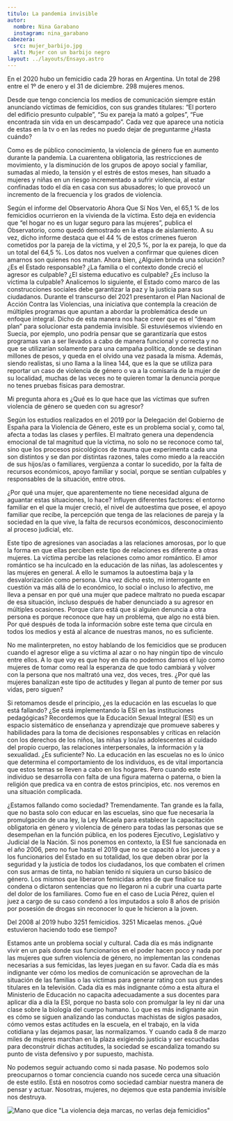 ```yaml
---
titulo: La pandemia invisible
autor:
  nombre: Nina Garabano
  instagram: nina_garabano
cabezera:
  src: mujer_barbijo.jpg
  alt: Mujer con un barbijo negro
layout: ../layouts/Ensayo.astro
---
```


En el 2020 hubo un femicidio cada 29 horas en Argentina. Un total de 298 entre el 1º de enero y el 31 de diciembre. 298 mujeres menos.

Desde que tengo conciencia los medios de comunicación siempre están anunciando víctimas de femicidios, con sus grandes titulares: “El portero del edificio presunto culpable”, “Su ex pareja la mató a golpes”, “Fue encontrada sin vida en un descampado”. Cada vez que aparece una noticia de estas en la tv o en las redes no puedo dejar de preguntarme ¿Hasta cuándo?

Como es de público conocimiento, la violencia de género fue en aumento durante la pandemia. La cuarentena obligatoria, las restricciones de movimiento, y la disminución de los grupos de apoyo social y familiar, sumadas al miedo, la tensión y el estrés de estos meses, han situado a mujeres y niñas en un riesgo incrementado a sufrir violencia, al estar confinadas todo el día en casa con sus abusadores; lo que provocó un incremento de la frecuencia y los grados de violencia.

Según el informe del Observatorio Ahora Que Sí Nos Ven, el 65,1 % de los femicidios ocurrieron en la vivienda de la víctima. Esto deja en evidencia que “el hogar no es un lugar seguro para las mujeres”, publica el Observatorio, como quedó demostrado en la etapa de aislamiento. A su vez, dicho informe destaca que el 44 % de estos crímenes fueron cometidos por la pareja de la víctima, y el 20,5 %, por la ex pareja, lo que da un total del 64,5 %. Los datos nos vuelven a confirmar que quienes dicen amarnos son quienes nos matan.
Ahora bien, ¿Alguien brinda una solución? ¿Es el Estado responsable? ¿La familia o el contexto donde creció el agresor es culpable? ¿El sistema educativo es culpable? ¿Es incluso la víctima la culpable? Analicemos lo siguiente, el Estado como marco de las construcciones sociales debe garantizar la paz y la justicia para sus ciudadanos. Durante el transcurso del 2021 presentaron el Plan Nacional de Acción Contra las Violencias, una iniciativa que contempla la creación de múltiples programas que apuntan a abordar la problemática desde un enfoque integral. Dicho de esta manera nos hace creer que es el “dream plan” para solucionar esta pandemia invisible. Si estuviésemos viviendo en Suecia, por ejemplo, uno podría pensar que se garantizaría que estos programas van a ser llevados a cabo de manera funcional y correcta y no que se utilizarían solamente para una campaña política, donde se destinan millones de pesos, y queda en el olvido una vez pasada la misma. Además, siendo realistas, si uno llama a la línea 144, que es la que se utiliza para reportar un caso de violencia de género o va a la comisaría de la mujer de su localidad, muchas de las veces no te quieren tomar la denuncia porque no tenes pruebas físicas para demostrar.

Mi pregunta ahora es ¿Qué es lo que hace que las víctimas que sufren violencia de género se queden con su agresor?

Según los estudios realizados en el 2019 por la Delegación del Gobierno de España para la Violencia de Género, este es un problema social y, como tal, afecta a todas las clases y perfiles. El maltrato genera una dependencia emocional de tal magnitud que la víctima, no solo no se reconoce como tal, sino que los procesos psicológicos de trauma que experimenta cada una son distintos y se dan por distintas razones, tales como miedo a la reacción de sus hijos/as o familiares, vergüenza a contar lo sucedido, por la falta de recursos económicos, apoyo familiar y social, porque se sentían culpables y responsables de la situación, entre otros.

¿Por qué una mujer, que aparentemente no tiene necesidad alguna de aguantar estas situaciones, lo hace? Influyen diferentes factores: el entorno familiar en el que la mujer creció, el nivel de autoestima que posee, el apoyo familiar que recibe, la percepción que tenga de las relaciones de pareja y la sociedad en la que vive, la falta de recursos económicos, desconocimiento al proceso judicial, etc.

Este tipo de agresiones van asociadas a las relaciones amorosas, por lo que la forma en que ellas perciben este tipo de relaciones es diferente a otras mujeres. La víctima percibe las relaciones como amor romántico. El amor romántico se ha inculcado en la educación de las niñas, las adolescentes y las mujeres en general. A ello le sumamos la autoestima baja y la desvalorización como persona. Una vez dicho esto, mi interrogante en cuestión va más allá de lo económico, lo social o incluso lo afectivo, me lleva a pensar en por qué una mujer que padece maltrato no pueda escapar de esa situación, incluso después de haber denunciado a su agresor en múltiples ocasiones. Porque claro está que si alguien denuncia a otra persona es porque reconoce que hay un problema, que algo no está bien. Por qué después de toda la información sobre este tema que circula en todos los medios y está al alcance de nuestras manos, no es suficiente.

No me malinterpreten, no estoy hablando de los femicidios que se producen cuando el agresor elige a su víctima al azar o no hay ningún tipo de vínculo entre ellos. A lo que voy es que hoy en día no podemos darnos el lujo como mujeres de tomar como real la esperanza de que todo cambiará y volver con la persona que nos maltrató una vez, dos veces, tres. ¿Por qué las mujeres banalizan este tipo de actitudes y llegan al punto de temer por sus vidas, pero siguen?

Si retomamos desde el principio, ¿es la educación en las escuelas lo que está fallando? ¿Se está implementando la ESI en las instituciones pedagógicas? Recordemos que la Educación Sexual Integral (ESI) es un espacio sistemático de enseñanza y aprendizaje que promueve saberes y habilidades para la toma de decisiones responsables y críticas en relación con los derechos de los niños, las niñas y los/as adolescentes al cuidado del propio cuerpo, las relaciones interpersonales, la información y la sexualidad. ¿Es suficiente? No. La educación en las escuelas no es lo único que determina el comportamiento de los individuos, es de vital importancia que estos temas se lleven a cabo en los hogares. Pero cuando este individuo se desarrolla con falta de una figura materna o paterna, o bien la religión que predica va en contra de estos principios, etc. nos veremos en una situación complicada.

¿Estamos fallando como sociedad? Tremendamente. Tan grande es la falla, que no basta solo con educar en las escuelas, sino que fue necesaria la promulgación de una ley, la Ley Micaela para establecer la capacitación obligatoria en género y violencia de género para todas las personas que se desempeñan en la función pública, en los poderes Ejecutivo, Legislativo y Judicial de la Nación. Si nos ponemos en contexto, la ESI fue sancionada en el año 2006, pero no fue hasta el 2019 que no se capacitó a los jueces y a los funcionarios del Estado en su totalidad, los que deben obrar por la seguridad y la justicia de todos los ciudadanos, los que combaten el crimen con sus armas de tinta, no habían tenido ni siquiera un curso básico de género. Los mismos que liberaron femicidas antes de que finalice su condena o dictaron sentencias que no llegaron ni a cubrir una cuarta parte del dolor de los familiares. Como fue en el caso de Lucia Pérez, quien el juez a cargo de su caso condenó a los imputados a solo 8 años de prisión por posesión de drogas sin reconocer lo que le hicieron a la joven.

Del 2008 al 2019 hubo 3251 femicidios. 3251 Micaelas menos. ¿Qué estuvieron haciendo todo ese tiempo?

Estamos ante un problema social y cultural. Cada día es más indignante vivir en un país donde sus funcionarios en el poder hacen poco y nada por las mujeres que sufren violencia de género, no implementan las condenas necesarias a sus femicidas, las leyes juegan en su favor. Cada día es más indignante ver cómo los medios de comunicación se aprovechan de la situación de las familias o las víctimas para generar rating con sus grandes titulares en la televisión. Cada día es más indignante cómo a esta altura el Ministerio de Educación no capacita adecuadamente a sus docentes para aplicar día a día la ESI, porque no basta solo con promulgar la ley ni dar una clase sobre la biología del cuerpo humano. Lo que es más indignante aún es cómo se siguen analizando las conductas machistas de siglos pasados, cómo vemos estas actitudes en la escuela, en el trabajo, en la vida cotidiana y las dejamos pasar, las normalizamos. Y cuando cada 8 de marzo miles de mujeres marchan en la plaza exigiendo justicia y ser escuchadas para deconstruir dichas actitudes, la sociedad se escandaliza tomando su punto de vista defensivo y por supuesto, machista.

No podemos seguir actuando como si nada pasase. No podemos solo preocuparnos o tomar conciencia cuando nos sucede cerca una situación de este estilo. Está en nosotros como sociedad cambiar nuestra manera de pensar y actuar. Nosotras, mujeres, no dejemos que esta pandemia invisible nos destruya.

![Mano que dice "La violencia deja marcas, no verlas deja femicidios"](/ensayos-assets/la-pandemia-invisible/mano-mensaje.jpg)
